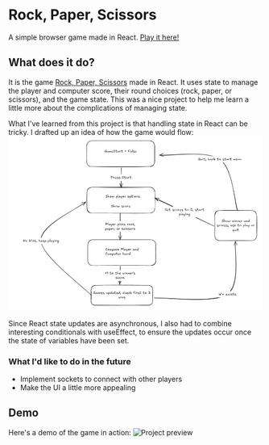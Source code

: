 # Rock, Paper, Scissors

A simple browser game made in React. [Play it here!](https://rockpaperscissors-gc.netlify.app/)

## What does it do?

It is the game [Rock, Paper, Scissors](https://en.wikipedia.org/wiki/Rock_paper_scissors) made in React. It uses state to manage
the player and computer score, their round choices (rock, paper, or scissors),
and the game state. This was a nice project to help me learn a little more about
the complications of managing state.

What I've learned from this project is that handling state in React can be
tricky. I drafted up an idea of how the game would flow:
<img src="./game logic map.png" alt="Game logic flow chart">

Since React state updates are asynchronous, I also had to combine interesting
conditionals with useEffect, to ensure the updates occur once the state of
variables have been set.

### What I'd like to do in the future

- Implement sockets to connect with other players
- Make the UI a little more appealing

## Demo

Here's a demo of the game in action:
<img src="rock-paper-scissors-demo.gif" alt="Project preview">
